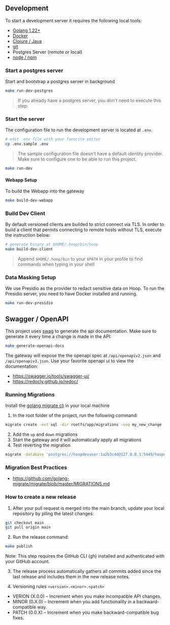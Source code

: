 ## Development

To start a development server it requires the following local tools:

- [Golang 1.22+](https://go.dev/doc/install)
- [Docker](https://docs.docker.com/engine/install/)
- [Clojure / Java](https://clojure.org/guides/install_clojure)
- [git](https://git-scm.com/book/en/v2/Getting-Started-Installing-Git)
- Postgres Server (remote or local)
- [node / npm](https://nodejs.org/en/download)

### Start a postgres server

Start and bootstrap a postgres server in background

```sh
make run-dev-postgres
```

> If you already have a postgres server, you don't need to execute this step.

### Start the server

The configuration file to run the development server is located at `.env`.

```sh
# edit .env file with your favorite editor
cp .env.sample .env
```

> The sample configuration file doesn't have a default identity provider. Make sure to configure one to be able to run this project.

```sh
make run-dev
```

#### Webapp Setup

To build the Webapp into the gateway

```sh
make build-dev-webapp
```

### Build Dev Client

By default versioned clients are builded to strict connect via TLS. In order to build a client that permits connecting to remote hosts without TLS, execute the instruction below:

```sh
# generate binary at $HOME/.hoop/bin/hoop
make build-dev-client
```

> Append `$HOME/.hoop/bin` to your `$PATH` in your profile to find commands when typing in your shell

### Data Masking Setup

We use Presidio as the provider to redact sensitive data on Hoop. To run the Presidio server, you need to have Docker installed and running.

```sh
make run-dev-presidio
```

## Swagger / OpenAPI

This project uses [swag](https://github.com/swaggo/swag) to generate the api documentation. Make sure to generate it every time a change is made in the API:

```sh
make generate-openapi-docs
```

The gateway will expose the the openapi spec at `/api/openapiv2.json` and `/api/openapiv3.json`. Use your favorite openapi ui to view the documentation:

- https://swagger.io/tools/swagger-ui/
- https://redocly.github.io/redoc/

### Running Migrations

Install the [golang migrate cli](https://github.com/golang-migrate/migrate/releases/tag/v4.16.2) in your local machine

1. In the root folder of the project, run the following command:

```sh
migrate create -ext sql -dir rootfs/app/migrations -seq my_new_change
```

2. Add the `up` and `down` migrations
3. Start the gateway and it will automatically apply all migrations
4. Test reverting the migration

```sh
migrate -database 'postgres://hoopdevuser:1a2b3c4d@127.0.0.1:5449/hoopdevdb?sslmode=disable' -path rootfs/app/migrations/ down 1
```

### Migration Best Practices

- https://github.com/golang-migrate/migrate/blob/master/MIGRATIONS.md

### How to create a new release

1. After your pull request is merged into the main branch, update your local repository by plling the latest changes:
```sh
git checkout main
git pull origin main
```

2. Run the release command:
```sh
make publish
```
Note: This step requires the GitHub CLI (gh) installed and authenticated with your GitHub account.

3. The release process automatically gathers all commits added since the last release and includes them in 
the new release notes.

4. Versioning rules `<version>.<minor>.<patch>`
- VERION (X.0.0) – Increment when you make incompatible API changes.
- MINOR (0.X.0) – Increment when you add functionality in a backward-compatible way.
- PATCH (0.0.X) – Increment when you make backward-compatible bug fixes.
